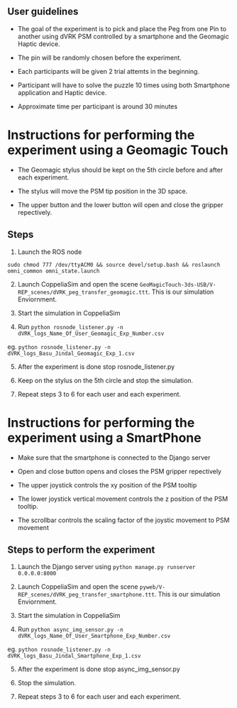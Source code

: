 ## User guidelines

- The goal of the experiment is to pick and place the Peg from one Pin to another using dVRK PSM controlled by a smartphone and the Geomagic Haptic device.

- The pin will be randomly chosen before the experiment.

- Each participants will be given 2 trial attemts in the beginning.

- Participant will have to solve the puzzle 10 times using both Smartphone application and Haptic device.

- Approximate time per participant is around 30 minutes

# Instructions for performing the experiment using a Geomagic Touch

- The Geomagic stylus should be kept on the 5th circle before and after each experiment.

- The stylus will move the PSM tip position in the 3D space.

- The upper button and the lower button will open and close the gripper repectively.

## Steps

1. Launch the ROS node

```
sudo chmod 777 /dev/ttyACM0 && source devel/setup.bash && roslaunch omni_common omni_state.launch
```

2. Launch CoppeliaSim and open the scene `GeoMagicTouch-3ds-USB/V-REP_scenes/dVRK_peg_transfer_geomagic.ttt`. This is our simulation Enviornment.

3. Start the simulation in CoppeliaSim

4. Run `python rosnode_listener.py -n dVRK_logs_Name_Of_User_Geomagic_Exp_Number.csv`

eg. `python rosnode_listener.py -n dVRK_logs_Basu_Jindal_Geomagic_Exp_1.csv`

5. After the experiment is done stop rosnode_listener.py

6. Keep on the stylus on the 5th circle and stop the simulation.

7. Repeat steps 3 to 6 for each user and each experiment.

# Instructions for performing the experiment using a SmartPhone

- Make sure that the smartphone is connected to the Django server

- Open and close button opens and closes the PSM gripper repectively

- The upper joystick controls the xy position of the PSM tooltip

- The lower joystick vertical movement controls the z position of the PSM tooltip.

- The scrollbar controls the scaling factor of the joystic movement to PSM movement

## Steps to perform the experiment

1. Launch the Django server using `python manage.py runserver 0.0.0.0:8000`

2. Launch CoppeliaSim and open the scene `pyweb/V-REP_scenes/dVRK_peg_transfer_smartphone.ttt`. This is our simulation Enviornment.

3. Start the simulation in CoppeliaSim

4. Run `python async_img_sensor.py -n dVRK_logs_Name_Of_User_Smartphone_Exp_Number.csv`

eg. `python rosnode_listener.py -n dVRK_logs_Basu_Jindal_Smartphone_Exp_1.csv`

5. After the experiment is done stop async_img_sensor.py

6. Stop the simulation.

7. Repeat steps 3 to 6 for each user and each experiment.
